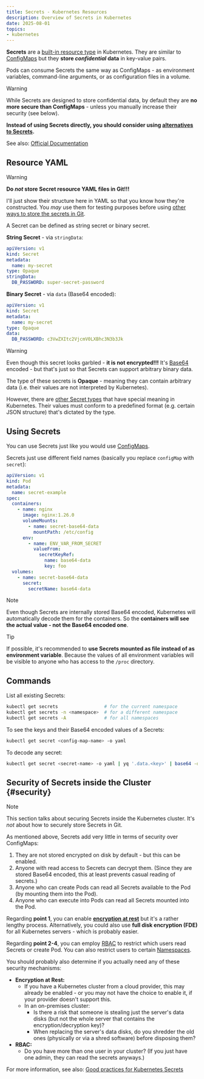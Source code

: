 ```yaml
---
title: Secrets - Kubernetes Resources
description: Overview of Secrets in Kubernetes
date: 2025-08-01
topics:
- kubernetes
---
```


**Secrets** are a [built-in resource type](overview.md) in Kubernetes. They are similar to [ConfigMaps](configmaps.md) but they **store *confidential* data** in key-value pairs.

Pods can consume Secrets the same way as ConfigMaps - as environment variables, command-line arguments, or as configuration files in a volume.

> [!WARNING]
> While Secrets are designed to store confidential data, by default they are **no more secure than ConfigMaps** - unless you manually increase their security (see [](#security) below).
>
> **Instead of using Secrets directly, you should consider using [alternatives to Secrets](secrets-alternatives.md).**

See also: [Official Documentation](https://kubernetes.io/docs/concepts/configuration/secret/)

## Resource YAML

> [!WARNING]
> **Do *not* store Secret resource YAML files in Git!!!**
>
> I'll just show their structure here in YAML so that you know how they're constructed. You *may* use them for testing purposes before using [other ways to store the secrets in Git](secrets-alternatives.md).

A Secret can be defined as string secret or binary secret.

**String Secret** - via `stringData`:

```yaml {hl_lines="6"}
apiVersion: v1
kind: Secret
metadata:
  name: my-secret
type: Opaque
stringData:
  DB_PASSWORD: super-secret-password
```

**Binary Secret** - via `data` (Base64 encoded):

```yaml {hl_lines="6"}
apiVersion: v1
kind: Secret
metadata:
  name: my-secret
type: Opaque
data:
  DB_PASSWORD: c3VwZXItc2VjcmV0LXBhc3N3b3Jk
```

> [!WARNING]
> Even though this secret looks garbled - **it is not encrypted!!!** It's [Base64](https://en.wikipedia.org/wiki/Base64) encoded - but that's just so that Secrets can support arbitrary binary data.

The type of these secrets is **Opaque** - meaning they can contain arbitrary data (i.e. their values are not interpreted by Kubernetes).

However, there are [other Secret types](https://kubernetes.io/docs/concepts/configuration/secret/#secret-types) that have special meaning in Kubernetes. Their values must conform to a predefined format (e.g. certain JSON structure) that's dictated by the type.

## Using Secrets

You can use Secrets just like you would use [ConfigMaps](configmaps.md#using).

Secrets just use different field names (basically you replace `configMap` with `secret`):

```yaml {hl_lines="15,20-21"}
apiVersion: v1
kind: Pod
metadata:
  name: secret-example
spec:
  containers:
    - name: nginx
      image: nginx:1.26.0
      volumeMounts:
        - name: secret-base64-data
          mountPath: /etc/config
      env:
        - name: ENV_VAR_FROM_SECRET
          valueFrom:
            secretKeyRef:
              name: base64-data
              key: foo
  volumes:
    - name: secret-base64-data
      secret:
        secretName: base64-data
```

> [!NOTE]
> Even though Secrets are internally stored Base64 encoded, Kubernetes will automatically decode them for the containers. So the **containers will see the actual value - not the Base64 encoded one**.

> [!TIP]
> If possible, it's recommended to **use Secrets mounted as file instead of as environment variable**. Because the values of all environment variables will be visible to anyone who has access to the `/proc` directory.

## Commands

List all existing Secrets:

```sh
kubectl get secrets                 # for the current namespace
kubectl get secrets -n <namespace>  # for a different namespace
kubectl get secrets -A              # for all namespaces
```

To see the keys and their Base64 encoded values of a Secrets:

```sh
kubectl get secret <config-map-name> -o yaml
```

To decode any secret:

```sh
kubectl get secret <secret-name> -o yaml | yq '.data.<key>' | base64 -d
```

## Security of Secrets inside the Cluster {#security}

> [!NOTE]
> This section talks about securing Secrets inside the Kubernetes cluster. It's *not* about how to securely store Secrets in Git.

As mentioned above, Secrets add very little in terms of security over ConfigMaps:

1. They are not stored encrypted on disk by default - but this can be enabled.
1. Anyone with read access to Secrets can decrypt them. (Since they are stored Base64 encoded, this at least prevents casual reading of secrets.)
1. Anyone who can create Pods can read all Secrets available to the Pod (by mounting them into the Pod).
1. Anyone who can execute into Pods can read all Secrets mounted into the Pod.

Regarding **point 1**, you can enable [**encryption at rest**](https://kubernetes.io/docs/tasks/administer-cluster/encrypt-data/) but it's a rather lengthy process. Alternatively, you could also use **full disk encryption (FDE)** for all Kubernetes servers - which is probably easier.

Regarding **point 2-4**, you can employ [RBAC](https://kubernetes.io/docs/reference/access-authn-authz/rbac/) to restrict which users read Secrets or create Pod. You can also restrict users to certain [Namespaces](namespaces.md).

You should probably also determine if you actually need any of these security mechanisms:

* **Encryption at Rest:**
  * If you have a Kubernetes cluster from a cloud provider, this may already be enabled - or you may not have the choice to enable it, if your provider doesn't support this.
  * In an on-premises cluster:
    * Is there a risk that someone is stealing just the server's data disks (but not the whole server that contains the encryption/decryption key)?
    * When replacing the server's data disks, do you shredder the old ones (physically or via a shred software) before disposing them?
* **RBAC:**
  * Do you have more than one user in your cluster? (If you just have one admin, they can read the secrets anyways.)

For more information, see also: [Good practices for Kubernetes Secrets](https://kubernetes.io/docs/concepts/security/secrets-good-practices/)
